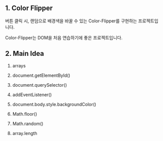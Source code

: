 ## 1. Color Flipper

버튼 클릭 시, 랜덤으로 배경색을 바꿀 수 있는 Color-Flipper를 구현하는 프로젝트입니다.

Color-Flipper는 DOM을 처음 연습하기에 좋은 프로젝트입니다.

## 2. Main Idea

1. arrays

2. document.getElementById()

3. document.querySelector()

4. addEventListener()

5. document.body.style.backgroundColor()

6. Math.floor()

7. Math.random()

8. array.length
